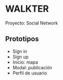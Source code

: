 # WALKTER #

Proyecto: Social Network

## Prototipos ##
- Sign in
- Sign up
- Inicio: mapa
- Modal: publicación
- Perfil de usuario
